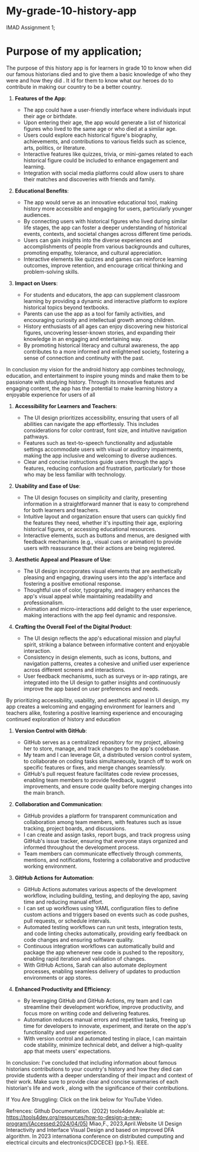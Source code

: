 # My-grade-10-history-app
IMAD Assignment 1;
# Purpose of my application;
The purpose of this history app is for learners in grade 10 to know when did our famous historians died and to give them a basic knowledge of who they were and how they did . It id for them to know what our heroes do to contribute in making our country to be a better country.

1. **Features of the App**:
   - The app could have a user-friendly interface where individuals input their age or birthdate.
   - Upon entering their age, the app would generate a list of historical figures who lived to the same age or who died at a similar age.
   - Users could explore each historical figure's biography, achievements, and contributions to various fields such as science, arts, politics, or literature.
   - Interactive features like quizzes, trivia, or mini-games related to each historical figure could be included to enhance engagement and learning.
   - Integration with social media platforms could allow users to share their matches and discoveries with friends and family.

2. **Educational Benefits**:
   - The app would serve as an innovative educational tool, making history more accessible and engaging for users, particularly younger audiences.
   - By connecting users with historical figures who lived during similar life stages, the app can foster a deeper understanding of historical events, contexts, and societal changes across different time periods.
   - Users can gain insights into the diverse experiences and accomplishments of people from various backgrounds and cultures, promoting empathy, tolerance, and cultural appreciation.
   - Interactive elements like quizzes and games can reinforce learning outcomes, improve retention, and encourage critical thinking and problem-solving skills.

3. **Impact on Users**:
   - For students and educators, the app can supplement classroom learning by providing a dynamic and interactive platform to explore historical topics beyond textbooks.
   - Parents can use the app as a tool for family activities, and encouraging curiosity and intellectual growth among children.
   - History enthusiasts of all ages can enjoy discovering new historical figures, uncovering lesser-known stories, and expanding their knowledge in an engaging and entertaining way.
   - By promoting historical literacy and cultural awareness, the app contributes to a more informed and enlightened society, fostering a sense of connection and continuity with the past.

In conclusion my vision for the android  history app combines technology, education, and entertainment to inspire young minds and make them to be passionate with studying history. Through its innovative features and engaging content, the app has the potential to make learning history a enjoyable experience for users of all

1. **Accessibility for Learners and Teachers**:
   - The UI design prioritizes accessibility, ensuring that users of all abilities can navigate the app effortlessly. This includes considerations for color contrast, font size, and intuitive navigation pathways.
   - Features such as text-to-speech functionality and adjustable settings accommodate users with visual or auditory impairments, making the app inclusive and welcoming to diverse audiences.
   - Clear and concise instructions guide users through the app's features, reducing confusion and frustration, particularly for those who may be less familiar with technology.

2. **Usability and Ease of Use**:
   - The UI design focuses on simplicity and clarity, presenting information in a straightforward manner that is easy to comprehend for both learners and teachers.
   - Intuitive layout and organization ensure that users can quickly find the features they need, whether it's inputting their age, exploring historical figures, or accessing educational resources.
   - Interactive elements, such as buttons and menus, are designed with feedback mechanisms (e.g., visual cues or animation) to provide users with reassurance that their actions are being registered.

3. **Aesthetic Appeal and Pleasure of Use**:
   - The UI design incorporates visual elements that are aesthetically pleasing and engaging, drawing users into the app's interface and fostering a positive emotional response.
   - Thoughtful use of color, typography, and imagery enhances the app's visual appeal while maintaining readability and professionalism.
   - Animation and micro-interactions add delight to the user experience, making interactions with the app feel dynamic and responsive.

4. **Crafting the Overall Feel of the Digital Product**:
   - The UI design reflects the app's educational mission and playful spirit, striking a balance between informative content and enjoyable interaction.
   - Consistency in design elements, such as icons, buttons, and navigation patterns, creates a cohesive and unified user experience across different screens and interactions.
   - User feedback mechanisms, such as surveys or in-app ratings, are integrated into the UI design to gather insights and continuously improve the app based on user preferences and needs.

By prioritizing accessibility, usability, and aesthetic appeal in UI design, my app creates a welcoming and engaging environment for learners and teachers alike, fostering a positive learning experience and encouraging continued exploration of history and education 

1. **Version Control with GitHub**:
   - GitHub serves as a centralized repository for my project, allowing her to store, manage, and track changes to the app's codebase.
   - My team and I can leverage Git, a distributed version control system, to collaborate on coding tasks simultaneously, branch off to work on specific features or fixes, and merge changes seamlessly.
   - GitHub's pull request feature facilitates code review processes, enabling team members to provide feedback, suggest improvements, and ensure code quality before merging changes into the main branch.

2. **Collaboration and Communication**:
   - GitHub provides a platform for transparent communication and collaboration among team members, with features such as issue tracking, project boards, and discussions.
   - I can create and assign tasks, report bugs, and track progress using GitHub's issue tracker, ensuring that everyone stays organized and informed throughout the development process.
   - Team members can communicate effectively through comments, mentions, and notifications, fostering a collaborative and productive working environment.

3. **GitHub Actions for Automation**:
   - GitHub Actions automates various aspects of the development workflow, including building, testing, and deploying the app, saving time and reducing manual effort.
   - I can set up workflows using YAML configuration files to define custom actions and triggers based on events such as code pushes, pull requests, or schedule intervals.
   - Automated testing workflows can run unit tests, integration tests, and code linting checks automatically, providing early feedback on code changes and ensuring software quality.
   - Continuous integration workflows can automatically build and package the app whenever new code is pushed to the repository, enabling rapid iteration and validation of changes.
   - With GitHub Actions, Sarah can also automate deployment processes, enabling seamless delivery of updates to production environments or app stores.

4. **Enhanced Productivity and Efficiency**:
   - By leveraging GitHub and GitHub Actions, my team and I can streamline their development workflow, improve productivity, and focus more on writing code and delivering features.
   - Automation reduces manual errors and repetitive tasks, freeing up time for developers to innovate, experiment, and iterate on the app's functionality and user experience.
   - With version control and automated testing in place, I can maintain code stability, minimize technical debt, and deliver a high-quality app that meets users' expectations.


In conclusion: I've concluded that including information about famous historians contributions to your country's history and how they died can provide students with a deeper understanding of their impact and context of their work. Make sure to provide clear and concise summaries of each historian's life and work , along with the significance of their contributions.


If You Are Struggling:
Click on the link below for YouTube Video.


Refrences:
Github Documentation.
(2022) tools4dev.Available at: https://tools4dev.org/resources/how-to-design-a-new-program/(Accessed:2024/04/05)
Miao,F., 2023,April.Website UI Design Interactivity and Interface Visual Design and based on improved DFA algorithm. In 2023 internationa conference on distributed cumputing and electrical circuits and electronics(ICDCECE) (pp.1-5). IEEE.









































